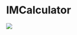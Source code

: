# IMCalculator

<img src="https://gist.github.com/victoriaflb/713a9478c00299a4a5b0990725631b31.js"></img>

